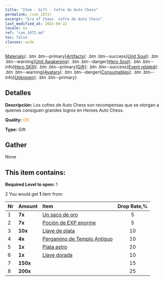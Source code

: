 ```yaml
---
title: "Item - Gift - Cofre de Auto Chess"
permalink: /con_1072/
excerpt: "Era of Chaos  Cofre de Auto Chess"
last_modified_at: 2021-04-22
locale: es
ref: "con_1072.md"
toc: false
classes: wide
---
```

 [Materials](/ItemsES/){: .btn .btn--primary}[Artifacts](/ItemsES/Artifacts/){: .btn .btn--success}[Unit Soul](/ItemsES/UnitSoul/){: .btn .btn--warning}[Unit Awakening](/ItemsES/UnitAwakening/){: .btn .btn--danger}[Hero Soul](/ItemsES/HeroSoul/){: .btn .btn--info}[Hero SKill](/ItemsES/HeroSkill/){: .btn .btn--primary}[Gift](/ItemsES/Gift/){: .btn .btn--success}[Event related](/ItemsES/Events/){: .btn .btn--warning}[Avatars](/ItemsES/Avatars/){: .btn .btn--danger}[Consumables](/ItemsES/Consumables/){: .btn .btn--info}[Unknown](/ItemsES/Unknown/){: .btn .btn--primary}

## Detalles
 **Descripción:** Los cofres de Auto Chess son recompensas que se otorgan a quienes consiguen grandes logros en Heroes Auto Chess.

 **Quality:** <span style="color: #FF8C00">OK</span>

 **Type:** Gift

## Gather

  None

## This item contains:

 **Required Level to open:** 1

 2 You would get **1** item  from:

  | Nr | Amount |     Item    | Drop Rate,% |
  |:---|:-------|:------------|:---------:|
  | 1 |  **7x** | [Un saco de oro](/ItemsES/con_714/) | 5 | 
  | 2 |  **7x** | [Poción de EXP enorme](/ItemsES/con_703/) | 5 | 
  | 3 |  **10x** | [Llave de plata](/ItemsES/con_693/) | 10 | 
  | 4 |  **4x** | [Pergamino de Templo Antiguo](/ItemsES/con_697/) | 10 | 
  | 5 |  **1x** | [Plata astro](/ItemsES/con_969/) | 20 | 
  | 6 |  **1x** | [Llave dorada](/ItemsES/con_783/) | 10 | 
  | 7 |  **150x** | <i class="fas fa-gem"/> | 15 | 
  | 8 |  **200x** | <i class="fas fa-gem"/> | 25 | 
